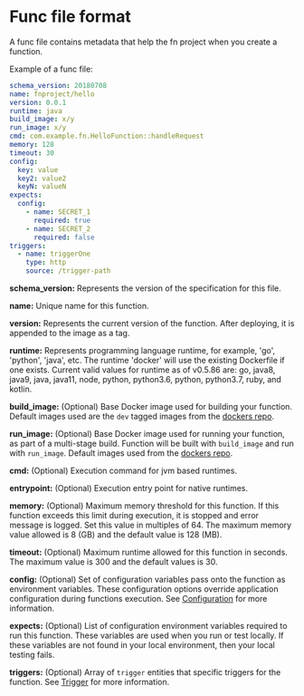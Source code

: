 # Func file format

A func file contains metadata that help the fn project when you create a function.

Example of a func file:

```yaml
schema_version: 20180708
name: fnproject/hello
version: 0.0.1
runtime: java
build_image: x/y
run_image: x/y
cmd: com.example.fn.HelloFunction::handleRequest
memory: 128
timeout: 30
config:
  key: value
  key2: value2
  keyN: valueN
expects:
  config:
    - name: SECRET_1
      required: true
    - name: SECRET_2
      required: false
triggers:
  - name: triggerOne
    type: http
    source: /trigger-path
```
**schema_version:** Represents the version of the specification for this file.

**name:** Unique name for this function.

**version:** Represents the current version of the function. After deploying, it is appended to the image as a tag.

**runtime:** Represents programming language runtime, for example,
'go', 'python', 'java', etc.  The runtime 'docker' will use the existing Dockerfile if one exists. Current valid values for runtime as of v0.5.86 are: go, java8, java9, java, java11, node, python, python3.6, python, python3.7, ruby, and kotlin.

**build_image:** (Optional) Base Docker image used for building your function. Default images used are the `dev` tagged images from the [dockers repo](https://github.com/fnproject/dockers).

**run_image:** (Optional) Base Docker image used for running your function, as part of a multi-stage build. Function will be built with `build_image` and run with `run_image`. Default images used from the [dockers repo](https://github.com/fnproject/dockers).

**cmd:** (Optional) Execution command for jvm based runtimes.

**entrypoint:** (Optional) Execution entry point for native runtimes.

**memory:** (Optional) Maximum memory threshold for this
function. If this function exceeds this limit during execution, it is stopped
and error message is logged. Set this value in multiples of 64. The maximum memory value allowed is 8 (GB) and the default value is 128 (MB).

**timeout:** (Optional) Maximum runtime allowed for this function in seconds. The maximum value is 300 and the default values is 30.

**config:** (Optional) Set of configuration variables pass onto the function as environment variables.
These configuration options override application configuration during functions execution. See [Configuration](configs.md)
for more information.

**expects:** (Optional) List of configuration environment variables required to run this function. These variables are used when you run or test locally. If these variables are not found in your local environment, then your local testing fails.

**triggers:** (Optional) Array of `trigger` entities that specific triggers for the function. See [Trigger](triggers.md) for more information.

